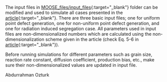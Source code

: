 
The input files in [MOOSE_files/input_files](https://github.com/abdurrahmanozturk/SRRT/tree/master/MOOSE_files/input_files){:target="_blank"} folder can be modified and used to simulate all cases presented in the [article](https://www.frontiersin.org/articles/10.3389/fmats.2021.684862/full){:target="_blank"}. There are three basic input files; one for uniform point defect generation, one for non-uniform point defect generation, and one for radiation induced segregation case. All parameters used in input files are non-dimensionalized numbers which are calculated using the non-dimensionalization scheme given in the article (check Eq. 5-6 in [article](https://www.frontiersin.org/articles/10.3389/fmats.2021.684862/full){:target="_blank"}). 

Before running simulations for different parameters such as grain size, reaction rate constant, diffusion coefficient, production bias, etc., make sure their non-dimensionalized values are updated in input file.

Abdurrahman Ozturk
